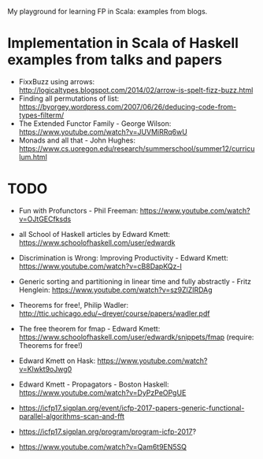 My playground for learning FP in Scala: examples from blogs.

# Implementation in Scala of Haskell examples from talks and papers

- FixxBuzz using arrows: http://logicaltypes.blogspot.com/2014/02/arrow-is-spelt-fizz-buzz.html
- Finding all permutations of list: https://byorgey.wordpress.com/2007/06/26/deducing-code-from-types-filterm/
- The Extended Functor Family - George Wilson: https://www.youtube.com/watch?v=JUVMiRRq6wU
- Monads and all that - John Hughes: https://www.cs.uoregon.edu/research/summerschool/summer12/curriculum.html

# TODO
- Fun with Profunctors - Phil Freeman: https://www.youtube.com/watch?v=OJtGECfksds
- all School of Haskell articles by Edward Kmett: https://www.schoolofhaskell.com/user/edwardk

- Discrimination is Wrong: Improving Productivity - Edward Kmett: https://www.youtube.com/watch?v=cB8DapKQz-I
- Generic sorting and partitioning in linear time and fully abstractly - Fritz Henglein: https://www.youtube.com/watch?v=sz9ZlZIRDAg

- Theorems for free!, Philip Wadler: http://ttic.uchicago.edu/~dreyer/course/papers/wadler.pdf
- The free theorem for fmap - Edward Kmett: https://www.schoolofhaskell.com/user/edwardk/snippets/fmap (require: Theorems for free!)
- Edward Kmett on Hask: https://www.youtube.com/watch?v=Klwkt9oJwg0
- Edward Kmett - Propagators - Boston Haskell: https://www.youtube.com/watch?v=DyPzPeOPgUE
- https://icfp17.sigplan.org/event/icfp-2017-papers-generic-functional-parallel-algorithms-scan-and-fft
- https://icfp17.sigplan.org/program/program-icfp-2017?
- https://www.youtube.com/watch?v=Qam6t9EN5SQ